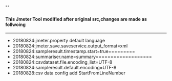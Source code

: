 "" 
#### This Jmeter Tool modified after original src,changes are made as follwoing

---------


- 20180824:jmeter.property default language
- 20180824:jmeter.save.saveservice.output_format=xml
- 20180824:sampleresult.timestamp.start=true=========
- 20180824:summariser.name=summary===================
- 20180824:csvdataset.file.encoding_list=UTF-8
- 20180824:sampleresult.default.encoding=UTF-8
- 20180828:csv data config add StartFromLineNumber
